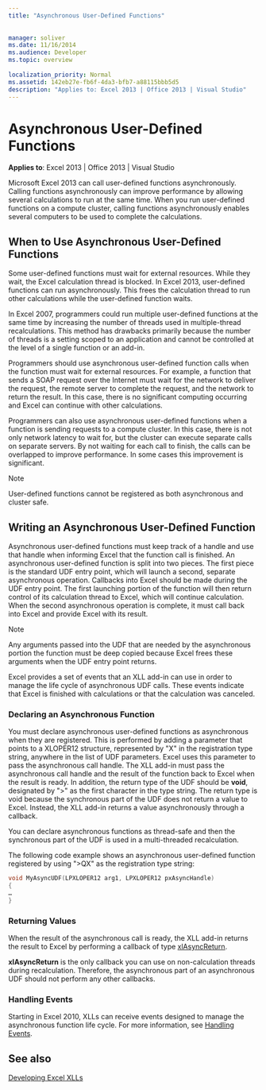 ```yaml
---
title: "Asynchronous User-Defined Functions"
 
 
manager: soliver
ms.date: 11/16/2014
ms.audience: Developer
ms.topic: overview
 
localization_priority: Normal
ms.assetid: 142eb27e-fb6f-4da3-bfb7-a88115bbb5d5
description: "Applies to: Excel 2013 | Office 2013 | Visual Studio"
---
```


# Asynchronous User-Defined Functions

**Applies to**: Excel 2013 | Office 2013 | Visual Studio 
  
Microsoft Excel 2013 can call user-defined functions asynchronously. Calling functions asynchronously can improve performance by allowing several calculations to run at the same time. When you run user-defined functions on a compute cluster, calling functions asynchronously enables several computers to be used to complete the calculations.
  
## When to Use Asynchronous User-Defined Functions

Some user-defined functions must wait for external resources. While they wait, the Excel calculation thread is blocked. In Excel 2013, user-defined functions can run asynchronously. This frees the calculation thread to run other calculations while the user-defined function waits.
  
In Excel 2007, programmers could run multiple user-defined functions at the same time by increasing the number of threads used in multiple-thread recalculations. This method has drawbacks primarily because the number of threads is a setting scoped to an application and cannot be controlled at the level of a single function or an add-in.
  
Programmers should use asynchronous user-defined function calls when the function must wait for external resources. For example, a function that sends a SOAP request over the Internet must wait for the network to deliver the request, the remote server to complete the request, and the network to return the result. In this case, there is no significant computing occurring and Excel can continue with other calculations.
  
Programmers can also use asynchronous user-defined functions when a function is sending requests to a compute cluster. In this case, there is not only network latency to wait for, but the cluster can execute separate calls on separate servers. By not waiting for each call to finish, the calls can be overlapped to improve performance. In some cases this improvement is significant.
  
> [!NOTE]
> User-defined functions cannot be registered as both asynchronous and cluster safe. 
  
## Writing an Asynchronous User-Defined Function

Asynchronous user-defined functions must keep track of a handle and use that handle when informing Excel that the function call is finished. An asynchronous user-defined function is split into two pieces. The first piece is the standard UDF entry point, which will launch a second, separate asynchronous operation. Callbacks into Excel should be made during the UDF entry point. The first launching portion of the function will then return control of its calculation thread to Excel, which will continue calculation. When the second asynchronous operation is complete, it must call back into Excel and provide Excel with its result. 
  
> [!NOTE]
> Any arguments passed into the UDF that are needed by the asynchronous portion the function must be deep copied because Excel frees these arguments when the UDF entry point returns. 
  
Excel provides a set of events that an XLL add-in can use in order to manage the life cycle of asynchronous UDF calls. These events indicate that Excel is finished with calculations or that the calculation was canceled.
  
### Declaring an Asynchronous Function

You must declare asynchronous user-defined functions as asynchronous when they are registered. This is performed by adding a parameter that points to a XLOPER12 structure, represented by "X" in the registration type string, anywhere in the list of UDF parameters. Excel uses this parameter to pass the asynchronous call handle. The XLL add-in must pass the asynchronous call handle and the result of the function back to Excel when the result is ready. In addition, the return type of the UDF should be **void**, designated by ">" as the first character in the type string. The return type is void because the synchronous part of the UDF does not return a value to Excel. Instead, the XLL add-in returns a value asynchronously through a callback. 
  
You can declare asynchronous functions as thread-safe and then the synchronous part of the UDF is used in a multi-threaded recalculation. 
  
The following code example shows an asynchronous user-defined function registered by using "\>QX" as the registration type string:
  
```cpp
void MyAsyncUDF(LPXLOPER12 arg1, LPXLOPER12 pxAsyncHandle)
{
…
}
```

### Returning Values

When the result of the asynchronous call is ready, the XLL add-in returns the result to Excel by performing a callback of type [xlAsyncReturn](xlasyncreturn.md).
  
 **xlAsyncReturn** is the only callback you can use on non-calculation threads during recalculation. Therefore, the asynchronous part of an asynchronous UDF should not perform any other callbacks. 
  
### Handling Events

Starting in Excel 2010, XLLs can receive events designed to manage the asynchronous function life cycle. For more information, see [Handling Events](handling-events.md).
  
## See also



[Developing Excel XLLs](developing-excel-xlls.md)

